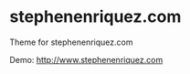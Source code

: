 stephenenriquez.com
==========

Theme for stephenenriquez.com

Demo: http://www.stephenenriquez.com
